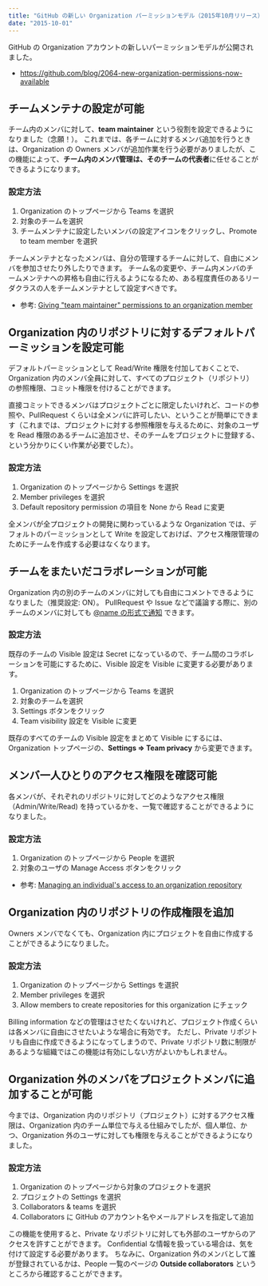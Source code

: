 ```yaml
---
title: "GitHub の新しい Organization パーミッションモデル（2015年10月リリース）について理解する"
date: "2015-10-01"
---
```


GitHub の Organization アカウントの新しいパーミッションモデルが公開されました。

* https://github.com/blog/2064-new-organization-permissions-now-available


チームメンテナの設定が可能
----

チーム内のメンバに対して、**team maintainer** という役割を設定できるようになりました（念願！）。
これまでは、各チームに対するメンバ追加を行うときは、Organization の Owners メンバが追加作業を行う必要がありましたが、この機能によって、**チーム内のメンバ管理は、そのチームの代表者**に任せることができるようになります。

### 設定方法
1. Organization のトップページから Teams を選択
2. 対象のチームを選択
3. チームメンテナに設定したいメンバの設定アイコンをクリックし、Promote to team member を選択

チームメンテナとなったメンバは、自分の管理するチームに対して、自由にメンバを参加させたり外したりできます。
チーム名の変更や、チーム内メンバのチームメンテナへの昇格も自由に行えるようになるため、ある程度責任のあるリーダクラスの人をチームメンテナとして設定すべきです。

* 参考: [Giving "team maintainer" permissions to an organization member](https://help.github.com/articles/giving-team-maintainer-permissions-to-an-organization-member-early-access-program/)


Organization 内のリポジトリに対するデフォルトパーミッションを設定可能
----

デフォルトパーミッションとして Read/Write 権限を付加しておくことで、Organization 内のメンバ全員に対して、すべてのプロジェクト（リポジトリ）の参照権限、コミット権限を付けることができます。

直接コミットできるメンバはプロジェクトごとに限定したいけれど、コードの参照や、PullRequest くらいは全メンバに許可したい、ということが簡単にできます（これまでは、プロジェクトに対する参照権限を与えるために、対象のユーザを Read 権限のあるチームに追加させ、そのチームをプロジェクトに登録する、という分かりにくい作業が必要でした）。

### 設定方法
1. Organization のトップページから Settings を選択
2. Member privileges を選択
3. Default repository permission の項目を None から Read に変更

全メンバが全プロジェクトの開発に関わっているような Organization では、デフォルトのパーミッションとして Write を設定しておけば、アクセス権限管理のためにチームを作成する必要はなくなります。


チームをまたいだコラボレーションが可能
----

Organization 内の別のチームのメンバに対しても自由にコメントできるようになりました（推奨設定: ON）。
PullRequest や Issue などで議論する際に、別のチームのメンバに対しても [@name の形式で通知](https://help.github.com/articles/writing-on-github/#name-and-team-mentions-autocomplete) できます。

### 設定方法
既存のチームの Visible 設定は Secret になっているので、チーム間のコラボレーションを可能にするために、Visible 設定を Visible に変更する必要があります。

1. Organization のトップページから Teams を選択
2. 対象のチームを選択
3. Settings ボタンをクリック
4. Team visibility 設定を Visible に変更

既存のすべてのチームの Visible 設定をまとめて Visible にするには、Organization トップページの、**Settings => Team privacy** から変更できます。


メンバ一人ひとりのアクセス権限を確認可能
----

各メンバが、それぞれのリポジトリに対してどのようなアクセス権限（Admin/Write/Read) を持っているかを、一覧で確認することができるようになりました。

### 設定方法

1. Organization のトップページから People を選択
2. 対象のユーザの Manage Access ボタンをクリック

* 参考: [Managing an individual's access to an organization repository](https://help.github.com/articles/managing-an-individual-s-access-to-an-organization-repository-early-access-program/)


Organization 内のリポジトリの作成権限を追加
----

Owners メンバでなくても、Organization 内にプロジェクトを自由に作成することができるようになりました。

### 設定方法
1. Organization のトップページから Settings を選択
2. Member privileges を選択
3. Allow members to create repositories for this organization にチェック

Billing information などの管理はさせたくないけれど、プロジェクト作成くらいは各メンバに自由にさせたいような場合に有効です。
ただし、Private リポジトリも自由に作成できるようになってしまうので、Private リポジトリ数に制限があるような組織ではこの機能は有効にしない方がよいかもしれません。


Organization 外のメンバをプロジェクトメンバに追加することが可能
----

今までは、Organization 内のリポジトリ（プロジェクト）に対するアクセス権限は、Organization 内のチーム単位で与える仕組みでしたが、個人単位、かつ、Organization 外のユーザに対しても権限を与えることができるようになりました。

### 設定方法
1. Organization のトップページから対象のプロジェクトを選択
2. プロジェクトの Settings を選択
3. Collaborators & teams を選択
4. Collaborators に GitHub のアカウント名やメールアドレスを指定して追加

この機能を使用すると、Private なリポジトリに対しても外部のユーザからのアクセスを許すことができます。
Confidential な情報を扱っている場合は、気を付けて設定する必要があります。
ちなみに、Organization 外のメンバとして誰が登録されているかは、People 一覧のページの **Outside collaborators** というところから確認することができます。

